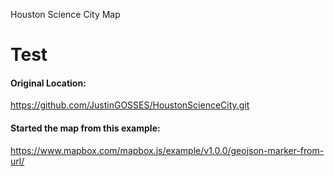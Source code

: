 Houston Science City Map
# Test


#### Original Location: 
https://github.com/JustinGOSSES/HoustonScienceCity.git

#### Started the map from this example:
https://www.mapbox.com/mapbox.js/example/v1.0.0/geojson-marker-from-url/

